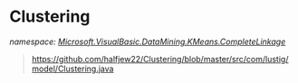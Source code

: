 ﻿# Clustering
_namespace: [Microsoft.VisualBasic.DataMining.KMeans.CompleteLinkage](./index.md)_



> 
>  https://github.com/halfjew22/Clustering/blob/master/src/com/lustig/model/Clustering.java
>  



